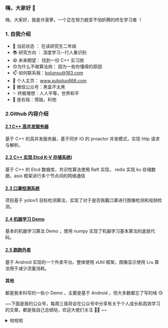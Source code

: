 ### 嗨，大家好 👋

<!--
**XuDaHaoRen/XuDaHaoRen** is a ✨ _special_ ✨ repository because its `README.md` (this file) appears on your GitHub profile.

Here are some ideas to get you started:

- 🔭 I’m currently working on ...
- 🌱 I’m currently learning ...
- 👯 I’m looking to collaborate on ...
- 🤔 I’m looking for help with ...
- 💬 Ask me about ...
- 📫 How to reach me: ...
- 😄 Pronouns: ...
- ⚡ Fun fact: ...
-->

嗨，大家好，我是许菠萝。一个正在努力蜕变不怕折腾的终生学习者 ！

### 1. 自我介绍


- 🔭 当前状态 ： 在读研究生二年级
- 📚 研究方向 ： 深度学习--行人重识别
- 😄 未来期望：  找到一份 C++ 实习岗
- 😓为什么不做算法岗： 因为一些你懂得的原因 
- 📫 如何联系我：bolunxu@163.com 
- 🍍 个人主页： www.xuboluo666.com
- 🌱 微信公众号：黑盒不太黑
- ✨ 终极理想：人人平等，世界和平
- 💬 座右铭：慎独，利他


### 2.Github 内容介绍

#### [2.1 C++ 高并发服务器](https://github.com/XuDaHaoRen/C-webserver)

基于 C++ 的高并发服务器，基于同步 IO 的 proactor 并发模式，实现 http 请求与解析。

#### [2.2 C++ 实现 Etcd K-V 存储系统](https://github.com/XuDaHaoRen/raft_kv))

基于 C++ 的 Etcd 数据库，共识性算法使用 Raft 实现， redis 实现 kv 存储数据，asio 框架进行多个节点间的网络通信

#### [2.3 口罩检测系统](https://github.com/XuDaHaoRen/Mask-Detection-System)

项目基于 yolov3 目标检测算法，实现了对于是否佩戴口罩进行图像检测和视频检测。

#### [2.4 机器学习 Demo](https://github.com/XuDaHaoRen/Machine-Learning)

基本的机器学习算法 Demo ，使用 numpy 实现了机器学习基本算法的底层代码。

#### [2.5 跑跑外卖](https://github.com/XuDaHaoRen/PaoPaoWaiMai)

基于 Android 实现的一个外卖平台。整体使用 xUtil 框架，图像显示使用 Lru 算法用于减少流量消耗。


#### 其他

都是我本科写的一些小 Demo ，主要是基于 Android ，但大多数都忘了写的啥 😓
 
 


~~下面是我的公众号，每周三我将会在公众号中分享有关于个人成长和高效学习的文章，都是我自己总结哒，欢迎大佬们关注 👏🏻 ~~

<details>
<summary>啦啦啦</summary>
<br>
发现了一个好玩的下拉菜单功能
参考： https://gist.github.com/citrusui/07978f14b11adada364ff901e27c7f61
</details>











